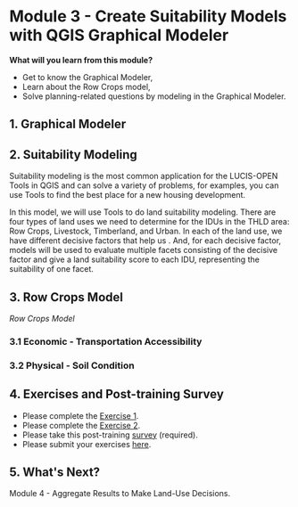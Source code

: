 # Module 3 - Create Suitability Models with QGIS Graphical Modeler

**What will you learn from this module?**

- Get to know the Graphical Modeler,
- Learn about the Row Crops model,
- Solve planning-related questions by modeling in the Graphical Modeler.

## 1. Graphical Modeler

## 2. Suitability Modeling

Suitability modeling is the most common application for the LUCIS-OPEN Tools in QGIS and can solve a variety of problems, for examples, you can use Tools to find the best place for a new housing development.

In this model, we will use Tools to do land suitability modeling. There are four types of land uses we need to determine for the IDUs in the THLD area: Row Crops, Livestock, Timberland, and Urban. In each of the land use, we have different decisive factors that help us . And, for each decisive factor, models will be used to evaluate multiple facets consisting of the decisive factor and give a land suitability score to each IDU, representing the suitability of one facet.

## 3. Row Crops Model

_Row Crops Model_

### 3.1 Economic - Transportation Accessibility

### 3.2 Physical - Soil Condition

## 4. Exercises and Post-training Survey

- Please complete the [Exercise 1](https://github.com/SERVIR-WA/GALUP/blob/master/training/1_lu/exercises/m2_exercise1.md).
- Please complete the [Exercise 2](https://github.com/SERVIR-WA/GALUP/blob/master/training/1_lu/exercises/m2_exercise2.md).
- Please take this post-training
  [survey](https://ufl.qualtrics.com/jfe/form/SV_9nLiduVDMRRE4t0) (required).
- Please submit your exercises [here](https://github.com/SERVIR-WA/GALUP/issues/new?assignees=muribasterra&labels=exercise+w1m2&milestone=Module+2+Exercises&template=w1m2-exercise-submission.md&title=Module+2+exercises+%5Breplace+with+your+name%5D).

## 5. What's Next?

Module 4 - Aggregate Results to Make Land-Use Decisions.
